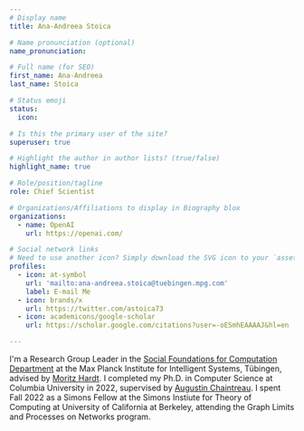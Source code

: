 ```yaml
---
# Display name
title: Ana-Andreea Stoica

# Name pronunciation (optional)
name_pronunciation: 

# Full name (for SEO)
first_name: Ana-Andreea
last_name: Stoica

# Status emoji
status:
  icon:

# Is this the primary user of the site?
superuser: true

# Highlight the author in author lists? (true/false)
highlight_name: true

# Role/position/tagline
role: Chief Scientist

# Organizations/Affiliations to display in Biography blox
organizations:
  - name: OpenAI
    url: https://openai.com/

# Social network links
# Need to use another icon? Simply download the SVG icon to your `assets/media/icons/` folder.
profiles:
  - icon: at-symbol
    url: 'mailto:ana-andreea.stoica@tuebingen.mpg.com'
    label: E-mail Me
  - icon: brands/x
    url: https://twitter.com/astoica73
  - icon: academicons/google-scholar
    url: https://scholar.google.com/citations?user=-oESmhEAAAAJ&hl=en

---
```


I'm a Research Group Leader in the [Social Foundations for Computation Department](https://is.mpg.de/sf/) at the Max Planck Institute for Intelligent Systems, Tübingen, advised by [Moritz Hardt](https://mrtz.org). I completed my Ph.D. in Computer Science at Columbia University in 2022, supervised by [Augustin Chaintreau](https://www.engineering.columbia.edu/faculty-staff/directory/augustin-chaintreau). I spent Fall 2022 as a Simons Fellow at the Simons Instiute for Theory of Computing at University of California at Berkeley, attending the Graph Limits and Processes on Networks program.
